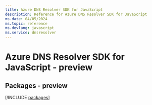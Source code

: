 ```yaml
---
title: Azure DNS Resolver SDK for JavaScript
description: Reference for Azure DNS Resolver SDK for JavaScript
ms.date: 04/05/2024
ms.topic: reference
ms.devlang: javascript
ms.service: dnsresolver
---
```

# Azure DNS Resolver SDK for JavaScript - preview
## Packages - preview
[!INCLUDE [packages](dns-resolver-index.md)]